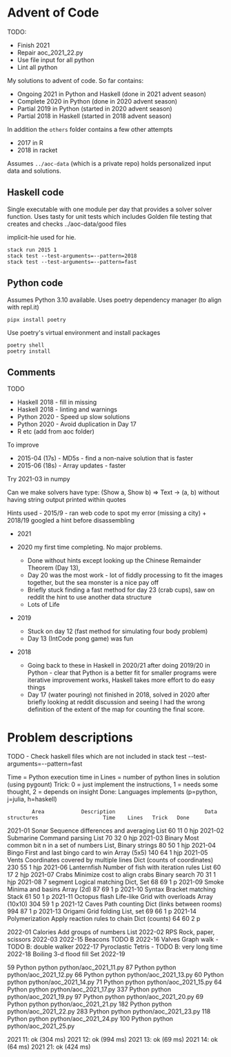 # Advent of Code

TODO:
* Finish 2021
* Repair aoc_2021_22.py
* Use file input for all python
* Lint all python

My solutions to advent of code.  So far contains:

 * Ongoing 2021 in Python and Haskell (done in 2021 advent season)
 * Complete 2020 in Python (done in 2020 advent season)
 * Partial 2019 in Python (started in 2020 advent season)
 * Partial 2018 in Haskell (started in 2018 advent season)

 In addition the `others` folder contains a few other attempts
 * 2017 in R
 * 2018 in racket

Assumes `../aoc-data` (which is a private repo) holds personalized input data and solutions.

## Haskell code

Single executable with one module per day that provides a solver solver function. Uses tasty for unit tests
which includes Golden file testing that creates and checks ../aoc-data/good files

implicit-hie used for hie.

```{haskell}
stack run 2015 1
stack test --test-arguments=--pattern=2018
stack test --test-arguments=--pattern=fast
```

## Python code

Assumes Python 3.10 available. Uses poetry dependency manager (to align with repl.it)
```
pipx install poetry
```

Use poetry's virtual environment and install packages
```
poetry shell
poetry install
```


## Comments

TODO

- Haskell 2018 - fill in missing
- Haskell 2018 - linting and warnings
- Python 2020 - Speed up slow solutions
- Python 2020 - Avoid duplication in Day 17
- R etc (add from aoc folder)

To improve
* 2015-04 (17s) - MD5s - find a non-naive solution that is faster
* 2015-06 (18s) - Array updates - faster

Try 2021-03 in numpy

Can we make solvers have type: (Show a, Show b) => Text -> (a, b) without having string output printed within quotes

Hints used - 2015/9 - ran web code to spot my error (missing a city)
    + 2018/19 googled a hint before disassembling

* 2021

* 2020 my first time completing. No major problems.

    + Done without hints except looking up the Chinese Remainder Theorem (Day 13),
    + Day 20 was the most work - lot of fiddly processing to fit the images together, but the sea monster is a nice pay off
    + Briefly stuck finding a fast method for day 23 (crab cups), saw on reddit the hint to use another data structure
    + Lots of Life

* 2019

    + Stuck on day 12 (fast method for simulating four body problem)
    + Day 13 (IntCode pong game) was fun

* 2018

    + Going back to these in Haskell in 2020/21 after doing 2019/20 in Python - clear that Python is a better fit for smaller programs were iterative improvement works, Haskell takes more effort to do easy things
    + Day 17 (water pouring) not finished in 2018, solved in 2020 after briefly looking at reddit discussion and seeing I had the wrong definition of the extent of the map for counting the final score.









# Problem descriptions

TODO - Check haskell files which are not included in stack test --test-arguments=--pattern=fast

Time = Python execution time in
Lines = number of python lines in solution (using pygount)
Trick: 0 = just implement the instructions, 1 = needs some thought, 2 = depends on insight
Done: Languages implements (p=python, j=julia, h=haskell)

            Area            Description                             Data structures                     Time    Lines   Trick   Done

2021-01     Sonar           Sequence differences and averaging      List                                60      11      0       hjp
2021-02     Submarine       Command parsing                         List                                70      32      0       hjp
2021-03     Binary          Most common bit n in a set of numbers   List, Binary strings                80      50      1       hjp
2021-04     Bingo           First and last bingo card to win        Array (5x5)                         140     64      1       hjp
2021-05     Vents           Coordinates covered by multiple lines   Dict (counts of coordinates)        230     55      1       hjp
2021-06     Lanternfish     Number of fish with iteration rules     List                                60      17      2       hjp
2021-07     Crabs           Minimize cost to align crabs            Binary search                       70      31      1       hjp
2021-08     7 segment       Logical matching                        Dict, Set                           68      69      1       p
2021-09     Smoke           Minima and basins                       Array (2d)                          87      69      1       p
2021-10     Syntax          Bracket matching                        Stack                               61      50      1       p
2021-11     Octopus flash   Life-like Grid with overloads           Array (10x10)                       304     59      1       p
2021-12     Caves           Path counting                           Dict (links between rooms)          994     87      1       p
2021-13     Origami         Grid folding                            List, set                           69      66      1       p
2021-14     Polymerization  Apply reaction rules to chain           Dict (counts)                       64      60      2       p

2022-01     Calories        Add groups of numbers                   List
2022-02     RPS             Rock, paper, scissors
2022-03
2022-15     Beacons         TODO B
2022-16     Valves          Graph walk - TODO B: double walker
2022-17     Pyroclastic     Tetris - TODO B: very long time
2022-18     Boiling         3-d flood fill                          Set
2022-19




59	Python	python	python/aoc_2021_11.py
87	Python	python	python/aoc_2021_12.py
66	Python	python	python/aoc_2021_13.py
60	Python	python	python/aoc_2021_14.py
71	Python	python	python/aoc_2021_15.py
64	Python	python	python/aoc_2021_17.py
337	Python	python	python/aoc_2021_19.py
97	Python	python	python/aoc_2021_20.py
69	Python	python	python/aoc_2021_21.py
182	Python	python	python/aoc_2021_22.py
283	Python	python	python/aoc_2021_23.py
118	Python	python	python/aoc_2021_24.py
100	Python	python	python/aoc_2021_25.py

2021 11: ok (304 ms)
2021 12: ok (994 ms)
2021 13: ok (69 ms)
2021 14: ok (64 ms)
2021 21: ok (424 ms)

